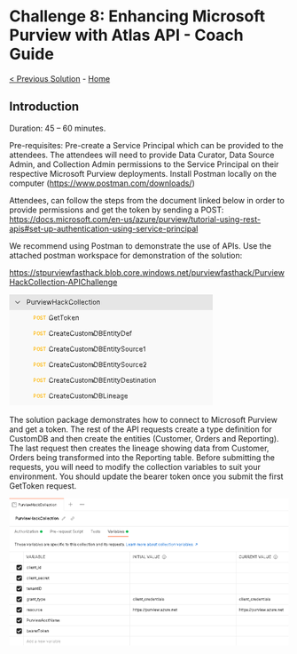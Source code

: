 # Challenge 8: Enhancing Microsoft Purview with Atlas API - Coach Guide

[< Previous Solution](./Solution7.md) - [Home](./README.md)


## Introduction

Duration: 45 – 60 minutes. 

Pre-requisites: Pre-create a Service Principal which can be provided to the attendees. The attendees will need to provide Data Curator, Data Source Admin, and Collection Admin permissions to the Service Principal on their respective Microsoft Purview deployments. 
Install Postman locally on the computer (https://www.postman.com/downloads/)

Attendees, can follow the steps from the document linked below in order to provide permissions and get the token by sending a POST:
https://docs.microsoft.com/en-us/azure/purview/tutorial-using-rest-apis#set-up-authentication-using-service-principal

We recommend using Postman to demonstrate the use of APIs. Use the attached postman workspace for demonstration of the solution: 

https://stpurviewfasthack.blob.core.windows.net/purviewfasthack/PurviewHackCollection-APIChallenge  

![screenshot](./screenshotChallenge81.png)

The solution package demonstrates how to connect to Microsoft Purview and get a token. The rest of the API requests create a type definition for CustomDB and then create the entities (Customer, Orders and Reporting). The last request then creates the lineage showing data from Customer, Orders being transformed into the Reporting table.
Before submitting the requests, you will need to modify the collection variables to suit your environment. You should update the bearer token once you submit the first GetToken request.


![screenshot](./screenshotChallenge82.png)
